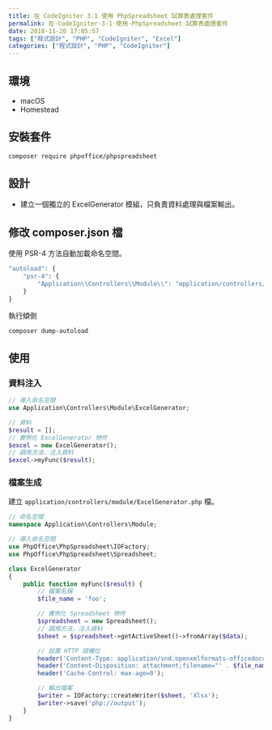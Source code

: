 ```yaml
---
title: 在 CodeIgniter 3.1 使用 PhpSpreadsheet 試算表處理套件
permalink: 在-CodeIgniter-3-1-使用-PhpSpreadsheet-試算表處理套件
date: 2018-11-26 17:05:57
tags: ["程式設計", "PHP", "CodeIgniter", "Excel"]
categories: ["程式設計", "PHP", "CodeIgniter"]
---
```


## 環境

- macOS
- Homestead

## 安裝套件

```BASH
composer require phpoffice/phpspreadsheet
```

## 設計

- 建立一個獨立的 ExcelGenerator 模組，只負責資料處理與檔案輸出。

## 修改 composer.json 檔

使用 PSR-4 方法自動加載命名空間。

```PHP
"autoload": {
    "psr-4": {
        "Application\\Controllers\\Module\\": "application/controllers/module/"
    }
}
```

執行傾倒

```BASH
composer dump-autoload
```

## 使用

### 資料注入

```PHP
// 導入命名空間
use Application\Controllers\Module\ExcelGenerator;

// 資料
$result = [];
// 實例化 ExcelGenerator 物件
$excel = new ExcelGenerator();
// 調用方法，注入資料
$excel->myFunc($result);
```

### 檔案生成

建立 `application/controllers/module/ExcelGenerator.php` 檔。

```PHP
// 命名空間
namespace Application\Controllers\Module;

// 導入命名空間
use PhpOffice\PhpSpreadsheet\IOFactory;
use PhpOffice\PhpSpreadsheet\Spreadsheet;

class ExcelGenerator
{
    public function myFunc($result) {
        // 檔案名稱
        $file_name = 'foo';

        // 實例化 Spreadsheet 物件
        $spreadsheet = new Spreadsheet();
        // 調用方法，注入資料
        $sheet = $spreadsheet->getActiveSheet()->fromArray($data);

        // 設置 HTTP 頭欄位
        header('Content-Type: application/vnd.openxmlformats-officedocument.spreadsheetml.sheet');
        header('Content-Disposition: attachment;filename="' . $file_name . '.xlsx"');
        header('Cache-Control: max-age=0');

        // 輸出檔案
        $writer = IOFactory::createWriter($sheet, 'Xlsx');
        $writer->save('php://output');
    }
}

```
